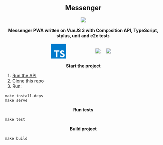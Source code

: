 <h2 align="center">Messenger</h2>
<p align="center">
    <img width="150px" src="https://upload.wikimedia.org/wikipedia/commons/9/95/Vue.js_Logo_2.svg" />
</p>
<p align="center">
    <b>Messenger PWA written on VueJS 3 with Composition API, TypeScript, stylus, unit and e2e tests</b> <br /><br />
    <img align="center" style="margin-right: 15px" width="50px" src="https://raw.githubusercontent.com/devicons/devicon/master/icons/typescript/typescript-original.svg" alt="" />
    <img align="center" style="margin-right: 15px" width="50px" src="https://upload.wikimedia.org/wikipedia/commons/9/95/Vue.js_Logo_2.svg" alt="" />
    <img align="center" style="margin-right: 15px" width="50px" src="https://avatars.githubusercontent.com/u/77578415?v=4" alt="" />
    <img align="center" style="margin-right: 15px" width="50px" src="https://upload.wikimedia.org/wikipedia/commons/thumb/d/d8/Stylus-logo.svg/1200px-Stylus-logo.svg.png" alt="" />
    <img align="center" style="margin-right: 15px" width="50px" src="https://user-images.githubusercontent.com/3104648/28351989-7f68389e-6c4b-11e7-9bf2-e9fcd4977e7a.png" alt="" />
    <img align="center" style="margin-right: 15px" width="50px" src="https://seeklogo.com/images/J/jest-logo-F9901EBBF7-seeklogo.com.png" />
    <img align="center" style="margin-right: 15px" width="50px" src="https://avatars.githubusercontent.com/u/8908513?s=280&v=4" />
</p>

<p align="center"><b>Start the project</b></p>

<ol>
    <li><a href="https://github.com/Arslanoov/messenger-api">Run the API</a></li>
    <li>Clone this repo</li>
    <li>Run:</li>
</ol>

    make install-deps
    make serve

<p align="center"><b>Run tests</b></p>

    make test

<p align="center"><b>Build project</b></p>

    make build

